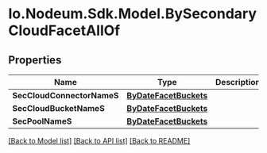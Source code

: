 # Io.Nodeum.Sdk.Model.BySecondaryCloudFacetAllOf
## Properties

Name | Type | Description | Notes
------------ | ------------- | ------------- | -------------
**SecCloudConnectorNameS** | [**ByDateFacetBuckets**](ByDateFacetBuckets.md) |  | [optional] 
**SecCloudBucketNameS** | [**ByDateFacetBuckets**](ByDateFacetBuckets.md) |  | [optional] 
**SecPoolNameS** | [**ByDateFacetBuckets**](ByDateFacetBuckets.md) |  | [optional] 

[[Back to Model list]](../README.md#documentation-for-models) [[Back to API list]](../README.md#documentation-for-api-endpoints) [[Back to README]](../README.md)

